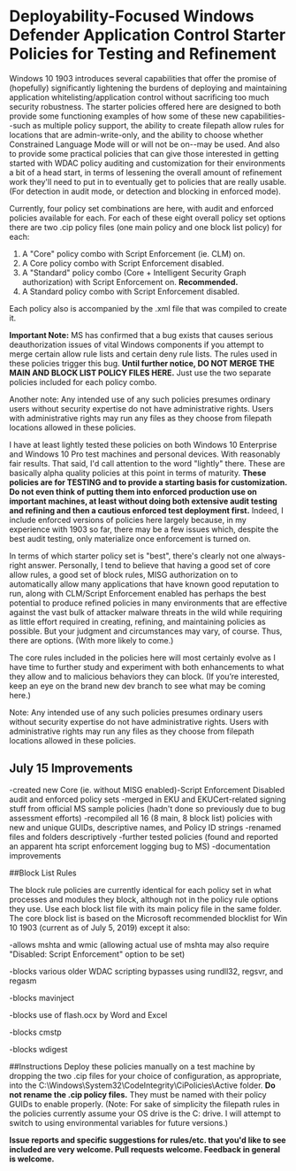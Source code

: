 ﻿

# Deployability-Focused Windows Defender Application Control Starter Policies for Testing and Refinement

Windows 10 1903 introduces several capabilities that offer the promise of (hopefully) significantly lightening the burdens of deploying and maintaining application whitelisting/application control without sacrificing too much security robustness. The starter policies offered here are designed to both provide some functioning examples of how some of these new capabilities--such as multiple policy support, the ability to create filepath allow rules for locations that are admin-write-only, and the ability to choose whether Constrained Language Mode will or will not be on--may be used. And also to provide some practical policies that can give those interested in getting started with WDAC policy auditing and customization for their environments a bit of a head start, in terms of lessening the overall amount of refinement work they'll need to put in to eventually get to policies that are really usable. (For detection in audit mode, or detection and blocking in enforced mode).

Currently, four policy set combinations are here, with audit and enforced policies available for each. For each of these eight overall policy set options there are two .cip policy files (one main policy and one block list policy) for each:

1. A "Core" policy combo with Script Enforcement (ie. CLM) on.
2. A Core policy combo with Script Enforcement disabled.
3. A "Standard" policy combo (Core + Intelligent Security Graph authorization) with Script Enforcement on. **Recommended.**
4. A Standard policy combo with Script Enforcement disabled.

Each policy also is accompanied by the .xml file that was compiled to create it.

**Important Note:** MS has confirmed that a bug exists that causes serious deauthorization issues of vital Windows components if you attempt to merge certain allow rule lists and certain deny rule lists. The rules used in these policies trigger this bug. **Until further notice, DO NOT MERGE THE MAIN AND BLOCK LIST POLICY FILES HERE.** Just use the two separate policies included for each policy combo.

Another note: Any intended use of any such policies presumes ordinary users without security expertise do not have administrative rights. Users with administrative rights may run any files as they choose from filepath locations allowed in these policies.


I have at least lightly tested these policies on both Windows 10 Enterprise and Windows 10 Pro test machines and personal devices. With reasonably fair results. That said, I'd call attention to the word "lightly" there. These are basically alpha quality policies at this point in terms of maturity. **These policies are for TESTING and to provide a starting basis for customization. Do not even think of putting them into enforced production use on important machines, at least without doing both extensive audit testing and refining and then a cautious enforced test deployment first.** Indeed, I include enforced versions of policies here largely because, in my experience with 1903 so far, there may be a few issues which, despite the best audit testing, only materialize once enforcement is turned on.   

In terms of which starter policy set is "best", there's clearly not one always-right answer. Personally, I tend to believe that having a good set of core allow rules, a good set of block rules, MISG authorization on to automatically allow many applications that have known good reputation to run, along with CLM/Script Enforcement enabled has perhaps the best potential to produce refined policies in many environments that are effective against the vast bulk of attacker malware threats in the wild while requiring as little effort required in creating, refining, and maintaining policies as possible. But your judgment and circumstances may vary, of course. Thus, there are options. (With more likely to come.)

The core rules included in the policies here will most certainly evolve as I have time to further study and experiment with both enhancements to what they allow and to malicious behaviors they can block. (If you’re interested, keep an eye on the brand new dev branch to see what may be coming here.)   

Note: Any intended use of any such policies presumes ordinary users without security expertise do not have administrative rights. Users with administrative rights may run any files as they choose from filepath locations allowed in these policies.

## July 15 Improvements

-created new Core (ie. without MISG enabled)-Script Enforcement Disabled audit and enforced policy sets
-merged in EKU and EKUCert-related signing stuff from official MS sample policies (hadn't done so previously due to bug assessment efforts)
-recompiled all 16 (8 main, 8 block list) policies with new and unique GUIDs, descriptive names, and Policy ID strings
-renamed files and folders descriptively 
-further tested policies (found and reported an apparent hta script enforcement logging bug to MS)
-documentation improvements 

##Block List Rules  

The block rule policies are currently identical for each policy set in what processes and modules they block, although not in the policy rule options they use. Use each block list file with its main policy file in the same folder. The core block list is based on the Microsoft recommended blocklist for Win 10 1903 (current as of July 5, 2019) except it also:

-allows mshta and wmic
(allowing actual use of mshta may also require "Disabled: Script Enforcement" option to be set)

-blocks various older WDAC scripting bypasses using rundll32, regsvr, and regasm

-blocks mavinject

-blocks use of flash.ocx by Word and Excel

-blocks cmstp

-blocks wdigest 

##Instructions 
Deploy these policies manually on a test machine by dropping the two .cip files for your choice of configuration, as appropriate, into the C:\Windows\System32\CodeIntegrity\CiPolicies\Active folder. **Do not rename the .cip policy files.** They must be named with their policy GUIDs to enable properly.  (Note: For sake of simplicity the filepath rules in the policies currently assume your OS drive is the C: drive. I will attempt to switch to using environmental variables for future versions.) 


**Issue reports and specific suggestions for rules/etc. that you'd like to see included are very welcome. Pull requests welcome. Feedback in general is welcome.**
